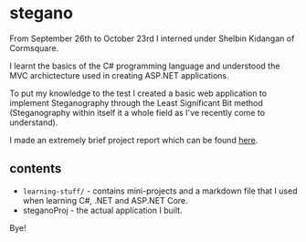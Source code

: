 # stegano

From September 26th to October 23rd I interned under Shelbin Kidangan of Cormsquare.

I learnt the basics of the C# programming language and understood the MVC archictecture used in creating ASP.NET applications.

To put my knowledge to the test I created a basic web application to implement Steganography through the Least Significant Bit method (Steganography within itself it a whole field as I've recently come to understand).

I made an extremely brief project report which can be found [here](https://docs.google.com/document/d/1EnjAUwh4gUPRox8V8x4vIEI8digD2-wtcbynoIcLT3o/edit?usp=sharing).

## contents

- `learning-stuff/` - contains mini-projects and a markdown file that I used when learning C#, .NET and ASP.NET Core.
- steganoProj - the actual application I built.

Bye!
